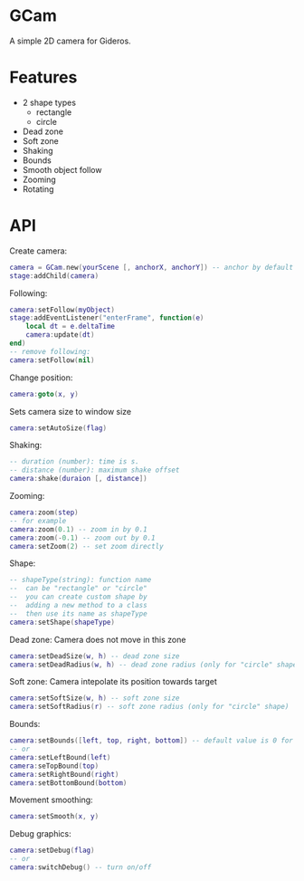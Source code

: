 # GCam
A simple 2D camera for Gideros.

# Features

* 2 shape types
   - rectangle
   - circle
* Dead zone
* Soft zone
* Shaking
* Bounds
* Smooth object follow
* Zooming
* Rotating

# API
Create camera:
```lua
camera = GCam.new(yourScene [, anchorX, anchorY]) -- anchor by default is (0.5, 0.5)
stage:addChild(camera)
```

Following:
```lua
camera:setFollow(myObject)
stage:addEventListener("enterFrame", function(e)
	local dt = e.deltaTime
	camera:update(dt)
end)
-- remove following:
camera:setFollow(nil)
```

Change position:
```lua
camera:goto(x, y)
```

Sets camera size to window size
```lua
camera:setAutoSize(flag)
```

Shaking:
```lua
-- duration (number): time is s.
-- distance (number): maximum shake offset
camera:shake(duraion [, distance])
```

Zooming:
```lua
camera:zoom(step)
-- for example
camera:zoom(0.1) -- zoom in by 0.1
camera:zoom(-0.1) -- zoom out by 0.1
camera:setZoom(2) -- set zoom directly
```

Shape:
```lua
-- shapeType(string): function name
--	can be "rectangle" or "circle"
--	you can create custom shape by 
--	adding a new method to a class
--	then use its name as shapeType
camera:setShape(shapeType)
```

Dead zone:
Camera does not move in this zone
```lua
camera:setDeadSize(w, h) -- dead zone size
camera:setDeadRadius(w, h) -- dead zone radius (only for "circle" shape)
```

Soft zone:
Camera intepolate its position towards target
```lua
camera:setSoftSize(w, h) -- soft zone size
camera:setSoftRadius(r) -- soft zone radius (only for "circle" shape)
```
Bounds:
```lua
camera:setBounds([left, top, right, bottom]) -- default value is 0 for each
-- or
camera:setLeftBound(left)
camera:seTopBound(top)
camera:setRightBound(right)
camera:setBottomBound(bottom)
```

Movement smoothing:
```lua
camera:setSmooth(x, y)
```
Debug graphics:
```lua
camera:setDebug(flag)
-- or
camera:switchDebug() -- turn on/off
```
